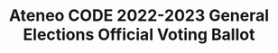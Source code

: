 ---
title: Ateneo CODE 2022-2023 General Elections Official Voting Ballot
redirect_to: https://forms.gle/wTq54T1JUqqrwXvA7
redirect_from: 
  - /2023CODEGenElVotingBallot
---